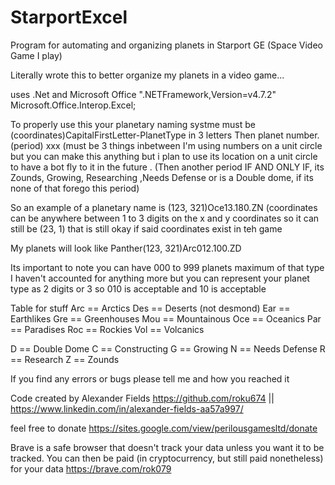 # StarportExcel
Program for automating and organizing planets in Starport GE (Space Video Game I play)

Literally wrote this to better organize my planets in a video game...

uses .Net and Microsoft Office
".NETFramework,Version=v4.7.2"
Microsoft.Office.Interop.Excel;

To properly use this your planetary naming systme must be (coordinates)CapitalFirstLetter-PlanetType in 3 letters Then planet number. (period) xxx (must be 3 things inbetween I'm using numbers on a unit circle but you can make this anything but i plan to use its location on a unit circle to have a bot fly to it in the future . (Then another period IF AND ONLY IF, its Zounds, Growing, Researching ,Needs Defense or is a Double dome, if its none of that forego this period)

So an example of a planetary name is (123, 321)Oce13.180.ZN (coordinates can be anywhere between 1 to 3 digits on the x and y coordinates so it can still be (23, 1) that is still okay if said coordinates exist in teh game

My planets will look like Panther(123, 321)Arc012.100.ZD

Its important to note you can have 000 to 999 planets maximum of that type I haven't accounted for anything more but you can represent your planet type as 2 digits or 3
so 010 is acceptable and 10 is acceptable

Table for stuff
Arc == Arctics
Des == Deserts (not desmond)
Ear == Earthlikes
Gre == Greenhouses
Mou == Mountainous
Oce == Oceanics
Par == Paradises
Roc == Rockies
Vol == Volcanics

D == Double Dome
C == Constructing
G == Growing
N == Needs Defense
R == Research
Z == Zounds

If you find any errors or bugs please tell me and how you reached it

Code created by Alexander Fields https://github.com/roku674 || https://www.linkedin.com/in/alexander-fields-aa57a997/

feel free to donate https://sites.google.com/view/perilousgamesltd/donate

Brave is a safe browser that doesn't track your data unless you want it to be tracked. You can then be paid (in cryptocurrency, but still paid nonetheless) for your data https://brave.com/rok079
